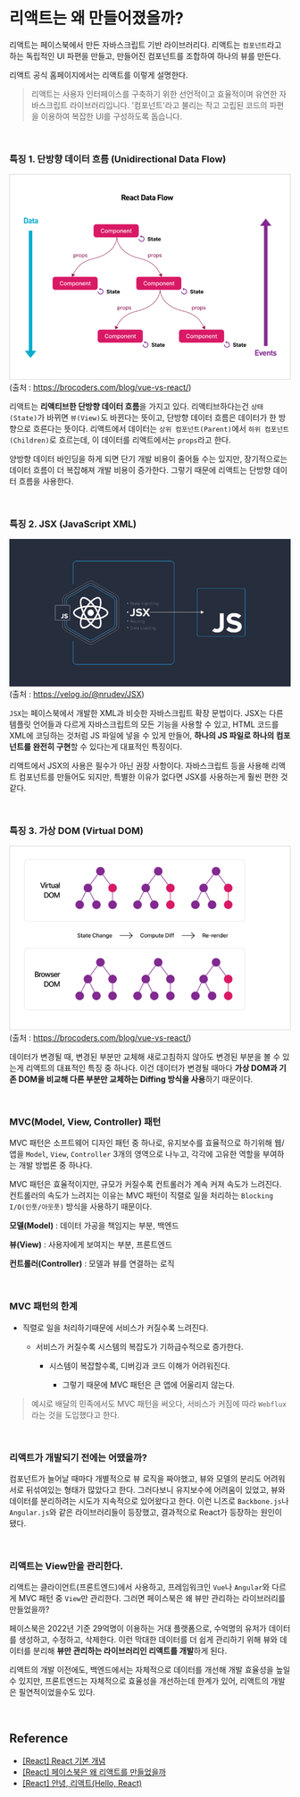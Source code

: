 # 리액트는 왜 만들어졌을까?

리액트는 페이스북에서 만든 자바스크립트 기반 라이브러리다. 리액트는 `컴포넌트`라고 하는 독립적인 UI 파편을 만들고, 만들어진 컴포넌트를 조합하여 하나의 뷰를 만든다.

리액트 공식 홈페이지에서는 리액트를 이렇게 설명한다.

> 리액트는 사용자 인터페이스를 구축하기 위한 선언적이고 효율적이며 유연한 자바스크립트 라이브러리입니다. '컴포넌트'라고 불리는 작고 고립된 코드의 파편을 이용하여 복잡한 UI를 구성하도록 돕습니다.

&nbsp;

### 특징 1. 단방향 데이터 흐름 (Unidirectional Data Flow)

![단방향 데이터 흐름](/images/react_start_1.png)<br>
(출처 : https://brocoders.com/blog/vue-vs-react/)

리액트는 **리액티브한 단방향 데이터 흐름**을 가지고 있다. 리액티브하다는건 `상태(State)`가 바뀌면 `뷰(View)`도 바뀐다는 뜻이고, 단방향 데이터 흐름은 데이터가 한 방향으로 흐른다는 뜻이다. 리액트에서 데이터는 `상위 컴포넌트(Parent)`에서 `하위 컴포넌트(Children)`로 흐르는데, 이 데이터를 리액트에서는 `props`라고 한다.

양방향 데이터 바인딩을 하게 되면 단기 개발 비용이 줄어들 수는 있지만, 장기적으로는 데이터 흐름이 더 복잡해져 개발 비용이 증가한다. 그렇기 때문에 리액트는 단방향 데이터 흐름을 사용한다.

&nbsp;

### 특징 2. JSX (JavaScript XML)

![JSX](/images/react_start_2.png)<br>
(출처 : https://velog.io/@nrudev/JSX)

`JSX`는 페이스북에서 개발한 XML과 비슷한 자바스크립트 확장 문법이다. JSX는 다른 템플릿 언어들과 다르게 자바스크립트의 모든 기능을 사용할 수 있고, HTML 코드를 XML에 코딩하는 것처럼 JS 파일에 넣을 수 있게 만들어, **하나의 JS 파일로 하나의 컴포넌트를 완전히 구현**할 수 있다는게 대표적인 특징이다.

리액트에서 JSX의 사용은 필수가 아닌 권장 사항이다. 자바스크립트 등을 사용해 리액트 컴포넌트를 만들어도 되지만, 특별한 이유가 없다면 JSX를 사용하는게 훨씬 편한 것 같다. 

&nbsp;

### 특징 3. 가상 DOM (Virtual DOM)

![가상 DOM](/images/virtual_dom_2.png)<br>
(출처 : https://brocoders.com/blog/vue-vs-react/)

데이터가 변경될 때, 변경된 부분만 교체해 새로고침하지 않아도 변경된 부분을 볼 수 있는게 리액트의 대표적인 특징 중 하나다. 이건 데이터가 변경될 때마다 **가상 DOM과 기존 DOM을 비교해 다른 부분만 교체하는 Diffing 방식을 사용**하기 때문이다.

&nbsp;

### MVC(Model, View, Controller) 패턴

MVC 패턴은 소프트웨어 디자인 패턴 중 하나로, 유지보수를 효율적으로 하기위해 웹/앱을 `Model`, `View`, `Controller` 3개의 영역으로 나누고, 각각에 고유한 역할을 부여하는 개발 방법론 중 하나다.

MVC 패턴은 효율적이지만, 규모가 커질수록 컨트롤러가 계속 커져 속도가 느려진다. 컨트롤러의 속도가 느려지는 이유는 MVC 패턴이 직렬로 일을 처리하는 `Blocking I/O(인풋/아웃풋)` 방식을 사용하기 때문이다.

**모델(Model)** : 데이터 가공을 책임지는 부분, 백엔드

**뷰(View)** : 사용자에게 보여지는 부분, 프론트엔드

**컨트롤러(Controller)** : 모델과 뷰를 연결하는 로직

&nbsp;

### MVC 패턴의 한계

- 직렬로 일을 처리하기때문에 서비스가 커질수록 느려진다.

    - 서비스가 커질수록 시스템의 복잡도가 기하급수적으로 증가한다.

        - 시스템이 복잡할수록, 디버깅과 코드 이해가 어려워진다.

            - 그렇기 때문에 MVC 패턴은 큰 앱에 어울리지 않는다.

> 예시로 배달의 민족에서도 MVC 패턴을 써오다, 서비스가 커짐에 따라 `Webflux`라는 것을 도입했다고 한다.

&nbsp;

### 리액트가 개발되기 전에는 어땠을까?

컴포넌트가 늘어날 때마다 개별적으로 뷰 로직을 짜야했고, 뷰와 모델의 분리도 어려워 서로 뒤섞여있는 형태가 많았다고 한다. 그러다보니 유지보수에 어려움이 있었고, 뷰와 데이터를 분리하려는 시도가 지속적으로 있어왔다고 한다. 이런 니즈로 `Backbone.js`나 `Angular.js`와 같은 라이브러리들이 등장했고, 결과적으로 React가 등장하는 원인이 됐다.

&nbsp;

### 리액트는 View만을 관리한다.

리액트는 클라이언트(프론트엔드)에서 사용하고, 프레임워크인 `Vue`나 `Angular`와 다르게 MVC 패턴 중 `View`만 관리한다. 그러면 페이스북은 왜 뷰만 관리하는 라이브러리를 만들었을까?

페이스북은 2022년 기준 29억명이 이용하는 거대 플랫폼으로, 수억명의 유저가 데이터를 생성하고, 수정하고, 삭제한다. 이런 막대한 데이터를 더 쉽게 관리하기 위해 뷰와 데이터를 분리해 **뷰만 관리하는 라이브러리인 리액트를 개발**하게 된다.

리액트의 개발 이전에도, 백엔드에서는 자체적으로 데이터를 개선해 개발 효율성을 높일 수 있지만, 프론트엔드는 자체적으로 효율성을 개선하는데 한계가 있어, 리액트의 개발은 필연적이었을수도 있다.

&nbsp;

## Reference

- [[React] React 기본 개념](https://velog.io/@kim-jaemin420/React-%EA%B8%B0%EB%B3%B8-%EA%B0%9C%EB%85%90)
- [[React] 페이스북은 왜 리액트를 만들었을까](https://velog.io/@sunaaank/why-facebook-makes-react)
- [[React] 안녕, 리액트(Hello, React)](https://blog.gaerae.com/2016/04/hello-react.html)

&nbsp;